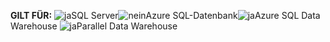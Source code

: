 <Token>**GILT FÜR:** ![ja](media/yes.png)SQL Server![nein](media/no.png)Azure SQL-Datenbank![ja](media/yes.png)Azure SQL Data Warehouse ![ja](media/yes.png)Parallel Data Warehouse</Token>

